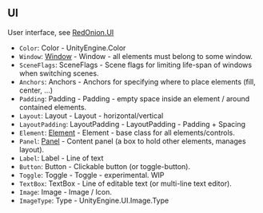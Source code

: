 ## UI

User interface, see [RedOnion.UI](../../RedOnion.UI/README.md)

- `Color`: Color - UnityEngine.Color
- `Window`: [Window](../../RedOnion.UI/Window.md) - Window - all elements must belong to some window.
- `SceneFlags`: SceneFlags - Scene flags for limiting life-span of windows when switching scenes.
- `Anchors`: Anchors - Anchors for specifying where to place elements (fill, center, ...)
- `Padding`: Padding - Padding - empty space inside an element / around contained elements.
- `Layout`: Layout - Layout - horizontal/vertical
- `LayoutPadding`: LayoutPadding - LayoutPadding - Padding + Spacing
- `Element`: [Element](../../RedOnion.UI/Element.md) - Element - base class for all elements/controls.
- `Panel`: [Panel](../../RedOnion.UI/Panel.md) - Content panel (a box to hold other elements, manages layout).
- `Label`: Label - Line of text
- `Button`: Button - Clickable button (or toggle-button).
- `Toggle`: Toggle - Toggle - experimental. WIP
- `TextBox`: TextBox - Line of editable text (or multi-line text editor).
- `Image`: Image - Image / Icon.
- `ImageType`: Type - UnityEngine.UI.Image.Type
